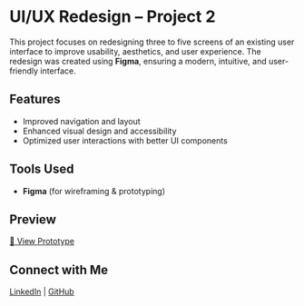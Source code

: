 # UI/UX Redesign – Project 2  

This project focuses on redesigning three to five screens of an existing user interface to improve usability, aesthetics, and user experience. The redesign was created using **Figma**, ensuring a modern, intuitive, and user-friendly interface.  

## Features  
- Improved navigation and layout  
- Enhanced visual design and accessibility  
- Optimized user interactions with better UI components  

## Tools Used  
- **Figma** (for wireframing & prototyping)  

## Preview  
[🔗 View Prototype](your-figma-link-here)  

## Connect with Me  
[LinkedIn](your-linkedin-profile) | [GitHub](your-github-repo-link)  

